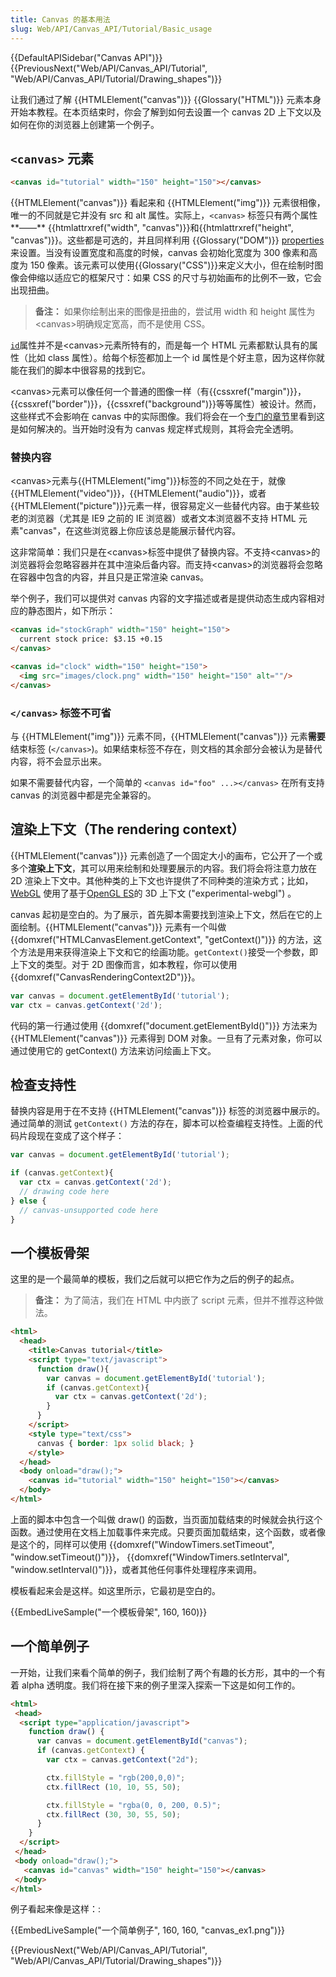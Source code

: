 ```yaml
---
title: Canvas 的基本用法
slug: Web/API/Canvas_API/Tutorial/Basic_usage
---
```


{{DefaultAPISidebar("Canvas API")}} {{PreviousNext("Web/API/Canvas_API/Tutorial", "Web/API/Canvas_API/Tutorial/Drawing_shapes")}}

让我们通过了解 {{HTMLElement("canvas")}} {{Glossary("HTML")}} 元素本身开始本教程。在本页结束时，你会了解到如何去设置一个 canvas 2D 上下文以及如何在你的浏览器上创建第一个例子。

## `<canvas>` 元素

```html
<canvas id="tutorial" width="150" height="150"></canvas>
```

{{HTMLElement("canvas")}} 看起来和 {{HTMLElement("img")}} 元素很相像，唯一的不同就是它并没有 src 和 alt 属性。实际上，`<canvas>` 标签只有两个属性**——** {{htmlattrxref("width", "canvas")}}和{{htmlattrxref("height", "canvas")}}。这些都是可选的，并且同样利用 {{Glossary("DOM")}} [properties](/zh-CN/docs/Web/API/HTMLCanvasElement) 来设置。当没有设置宽度和高度的时候，canvas 会初始化宽度为 300 像素和高度为 150 像素。该元素可以使用{{Glossary("CSS")}}来定义大小，但在绘制时图像会伸缩以适应它的框架尺寸：如果 CSS 的尺寸与初始画布的比例不一致，它会出现扭曲。

> **备注：** 如果你绘制出来的图像是扭曲的，尝试用 width 和 height 属性为\<canvas>明确规定宽高，而不是使用 CSS。

[`id`](/zh-CN/docs/Web/HTML/Global_attributes/id)属性并不是\<canvas>元素所特有的，而是每一个 HTML 元素都默认具有的属性（比如 class 属性）。给每个标签都加上一个 id 属性是个好主意，因为这样你就能在我们的脚本中很容易的找到它。

\<canvas>元素可以像任何一个普通的图像一样（有{{cssxref("margin")}}，{{cssxref("border")}}，{{cssxref("background")}}等等属性）被设计。然而，这些样式不会影响在 canvas 中的实际图像。我们将会在一个[专门的章节](/zh-CN/docs/Web/API/Canvas_API/Tutorial/Applying_styles_and_colors)里看到这是如何解决的。当开始时没有为 canvas 规定样式规则，其将会完全透明。

### 替换内容

\<canvas>元素与{{HTMLElement("img")}}标签的不同之处在于，就像{{HTMLElement("video")}}，{{HTMLElement("audio")}}，或者 {{HTMLElement("picture")}}元素一样，很容易定义一些替代内容。由于某些较老的浏览器（尤其是 IE9 之前的 IE 浏览器）或者文本浏览器不支持 HTML 元素"canvas"，在这些浏览器上你应该总是能展示替代内容。

这非常简单：我们只是在\<canvas>标签中提供了替换内容。不支持\<canvas>的浏览器将会忽略容器并在其中渲染后备内容。而支持\<canvas>的浏览器将会忽略在容器中包含的内容，并且只是正常渲染 canvas。

举个例子，我们可以提供对 canvas 内容的文字描述或者是提供动态生成内容相对应的静态图片，如下所示：

```html
<canvas id="stockGraph" width="150" height="150">
  current stock price: $3.15 +0.15
</canvas>

<canvas id="clock" width="150" height="150">
  <img src="images/clock.png" width="150" height="150" alt=""/>
</canvas>
```

### `</canvas>` 标签不可省

与 {{HTMLElement("img")}} 元素不同，{{HTMLElement("canvas")}} 元素**需要**结束标签 (`</canvas>`)。如果结束标签不存在，则文档的其余部分会被认为是替代内容，将不会显示出来。

如果不需要替代内容，一个简单的 `<canvas id="foo" ...></canvas>` 在所有支持 canvas 的浏览器中都是完全兼容的。

## 渲染上下文（The rendering context）

{{HTMLElement("canvas")}} 元素创造了一个固定大小的画布，它公开了一个或多个**渲染上下文**，其可以用来绘制和处理要展示的内容。我们将会将注意力放在 2D 渲染上下文中。其他种类的上下文也许提供了不同种类的渲染方式；比如， [WebGL](/zh-CN/docs/Web/WebGL) 使用了基于[OpenGL ES](http://www.khronos.org/opengles/)的 3D 上下文 ("experimental-webgl") 。

canvas 起初是空白的。为了展示，首先脚本需要找到渲染上下文，然后在它的上面绘制。{{HTMLElement("canvas")}} 元素有一个叫做 {{domxref("HTMLCanvasElement.getContext", "getContext()")}} 的方法，这个方法是用来获得渲染上下文和它的绘画功能。`getContext()`接受一个参数，即上下文的类型。对于 2D 图像而言，如本教程，你可以使用 {{domxref("CanvasRenderingContext2D")}}。

```js
var canvas = document.getElementById('tutorial');
var ctx = canvas.getContext('2d');
```

代码的第一行通过使用 {{domxref("document.getElementById()")}} 方法来为 {{HTMLElement("canvas")}} 元素得到 DOM 对象。一旦有了元素对象，你可以通过使用它的 getContext() 方法来访问绘画上下文。

## 检查支持性

替换内容是用于在不支持 {{HTMLElement("canvas")}} 标签的浏览器中展示的。通过简单的测试 `getContext()` 方法的存在，脚本可以检查编程支持性。上面的代码片段现在变成了这个样子：

```js
var canvas = document.getElementById('tutorial');

if (canvas.getContext){
  var ctx = canvas.getContext('2d');
  // drawing code here
} else {
  // canvas-unsupported code here
}
```

## 一个模板骨架

这里的是一个最简单的模板，我们之后就可以把它作为之后的例子的起点。

> **备注：** 为了简洁，我们在 HTML 中内嵌了 script 元素，但并不推荐这种做法。

```html
<html>
  <head>
    <title>Canvas tutorial</title>
    <script type="text/javascript">
      function draw(){
        var canvas = document.getElementById('tutorial');
        if (canvas.getContext){
          var ctx = canvas.getContext('2d');
        }
      }
    </script>
    <style type="text/css">
      canvas { border: 1px solid black; }
    </style>
  </head>
  <body onload="draw();">
    <canvas id="tutorial" width="150" height="150"></canvas>
  </body>
</html>
```

上面的脚本中包含一个叫做 draw() 的函数，当页面加载结束的时候就会执行这个函数。通过使用在文档上加载事件来完成。只要页面加载结束，这个函数，或者像是这个的，同样可以使用 {{domxref("WindowTimers.setTimeout", "window.setTimeout()")}}， {{domxref("WindowTimers.setInterval", "window.setInterval()")}}，或者其他任何事件处理程序来调用。

模板看起来会是这样。如这里所示，它最初是空白的。

{{EmbedLiveSample("一个模板骨架", 160, 160)}}

## 一个简单例子

一开始，让我们来看个简单的例子，我们绘制了两个有趣的长方形，其中的一个有着 alpha 透明度。我们将在接下来的例子里深入探索一下这是如何工作的。

```html
<html>
 <head>
  <script type="application/javascript">
    function draw() {
      var canvas = document.getElementById("canvas");
      if (canvas.getContext) {
        var ctx = canvas.getContext("2d");

        ctx.fillStyle = "rgb(200,0,0)";
        ctx.fillRect (10, 10, 55, 50);

        ctx.fillStyle = "rgba(0, 0, 200, 0.5)";
        ctx.fillRect (30, 30, 55, 50);
      }
    }
  </script>
 </head>
 <body onload="draw();">
   <canvas id="canvas" width="150" height="150"></canvas>
 </body>
</html>
```

例子看起来像是这样：:

{{EmbedLiveSample("一个简单例子", 160, 160, "canvas_ex1.png")}}

{{PreviousNext("Web/API/Canvas_API/Tutorial", "Web/API/Canvas_API/Tutorial/Drawing_shapes")}}
